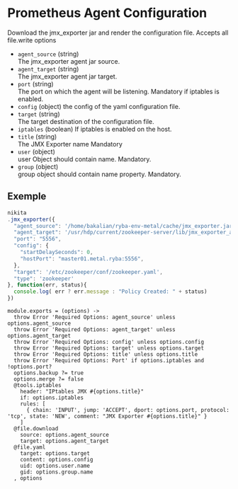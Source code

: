 
# Prometheus Agent Configuration

Download the jmx_exporter jar and render the configuration file. Accepts all file.write
options

* `agent_source` (string)   
  The jmx_exporter agent jar source.
* `agent_target` (string)   
  The jmx_exporter agent jar target.
* `port` (string)   
  The port on which the agent will be listening. Mandatory if iptables is enabled.
* `config` (object)
  the config of the yaml configuration file.
* `target` (string)   
  The target destination of the configuration file.
* `iptables` (boolean)
  If iptables is enabled on the host.
* `title` (string)   
  The JMX Exporter name Mandatory
* `user` (object)   
  user Object should contain name. Mandatory.
* `group` (object)   
  group object should contain name property. Mandatory.


## Exemple

```js
nikita
.jmx_exporter({
  "agent_source": '/home/bakalian/ryba-env-metal/cache/jmx_exporter.jar',
  "agent_target": '/usr/hdp/current/zookeeper-server/lib/jmx_exporter_agent.jar',
  "port": "5556",
  "config": {
    "startDelaySeconds": 0,
    "hostPort": "master01.metal.ryba:5556",
  },
  "target": '/etc/zookeeper/conf/zookeeper.yaml',
  "type": 'zookeeper'
}, function(err, status){
  console.log( err ? err.message : "Policy Created: " + status)
})
```

    module.exports = (options) ->
      throw Error 'Required Options: agent_source' unless options.agent_source
      throw Error 'Required Options: agent_target' unless options.agent_target
      throw Error 'Required Options: config' unless options.config
      throw Error 'Required Options: target' unless options.target
      throw Error 'Required Options: title' unless options.title
      throw Error 'Required Options: Port' if options.iptables and !options.port?
      options.backup ?= true
      options.merge ?= false
      @tools.iptables
        header: "IPtables JMX #{options.title}"
        if: options.iptables
        rules: [
          { chain: 'INPUT', jump: 'ACCEPT', dport: options.port, protocol: 'tcp', state: 'NEW', comment: "JMX Exporter #{options.title}" }
        ]
      @file.download
        source: options.agent_source
        target: options.agent_target
      @file.yaml
        target: options.target
        content: options.config
        uid: options.user.name
        gid: options.group.name
      , options
